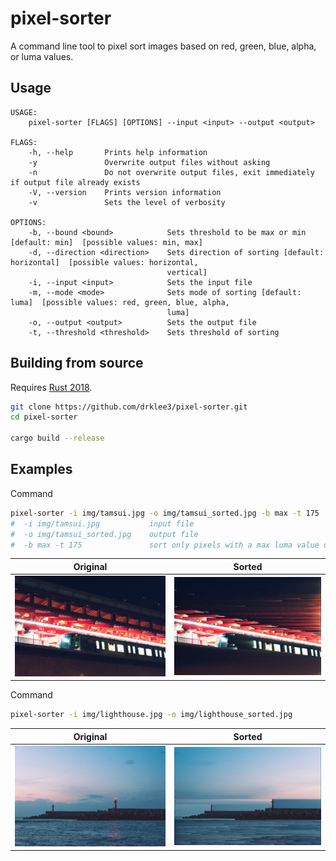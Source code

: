 # pixel-sorter

A command line tool to pixel sort images based on red, green, blue, alpha, or luma values.

## Usage

```text
USAGE:
    pixel-sorter [FLAGS] [OPTIONS] --input <input> --output <output>

FLAGS:
    -h, --help       Prints help information
    -y               Overwrite output files without asking
    -n               Do not overwrite output files, exit immediately if output file already exists
    -V, --version    Prints version information
    -v               Sets the level of verbosity

OPTIONS:
    -b, --bound <bound>            Sets threshold to be max or min [default: min]  [possible values: min, max]
    -d, --direction <direction>    Sets direction of sorting [default: horizontal]  [possible values: horizontal,
                                   vertical]
    -i, --input <input>            Sets the input file
    -m, --mode <mode>              Sets mode of sorting [default: luma]  [possible values: red, green, blue, alpha,
                                   luma]
    -o, --output <output>          Sets the output file
    -t, --threshold <threshold>    Sets threshold of sorting
```

## Building from source

Requires [Rust 2018](https://www.rust-lang.org/tools/install).

```bash
git clone https://github.com/drklee3/pixel-sorter.git
cd pixel-sorter

cargo build --release
```

## Examples

Command

```bash
pixel-sorter -i img/tamsui.jpg -o img/tamsui_sorted.jpg -b max -t 175
#  -i img/tamsui.jpg           input file
#  -o img/tamsui_sorted.jpg    output file
#  -b max -t 175               sort only pixels with a max luma value of 175
```

Original                    | Sorted                           |
--------------------------- | -------------------------------- |
![Original](img/tamsui.jpg) | ![Sorted](img/tamsui_sorted.jpg) |

Command

```bash
pixel-sorter -i img/lighthouse.jpg -o img/lighthouse_sorted.jpg
```

Original                        | Sorted                               |
------------------------------- | ------------------------------------ |
![Original](img/lighthouse.jpg) | ![Sorted](img/lighthouse_sorted.jpg) |
